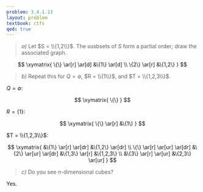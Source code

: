 ```yaml
---
problem: 3.4.1.13
layout: problem
textbook: ctfs
qed: true
---
```


> _a)_ Let $S = \\{1,2\\}$. The susbsets of $S$ form a partial order; draw the
> associated graph.

$$
\xymatrix{
  \{\} \ar[r] \ar[d] &\{1\} \ar[d] \\
  \{2\} \ar[r] &\{1,2\}
}
$$

> _b)_ Repeat this for $Q = \emptyset$, $R = \\{1\\}$, and $T = \\{1,2,3\\}$.

$Q = \emptyset$:

$$
\xymatrix{
  \{\}
}
$$

$R = \{1\}$:

$$
\xymatrix{
  \{\} \ar[r] &\{1\}
}
$$

$T = \\{1,2,3\\}$:

$$
\xymatrix{
  &\{1\} \ar[r] \ar[dr] &\{1,2\} \ar[dr] \\
  \{\} \ar[r] \ar[ur] \ar[dr] &\{2\} \ar[ur] \ar[dr] &\{1,3\} \ar[r] &\{1,2,3\} \\
  &\{3\}  \ar[r] \ar[ur] &\{2,3\} \ar[ur]
}
$$

> _c)_ Do you see $n$-dimensional cubes?

Yes.
